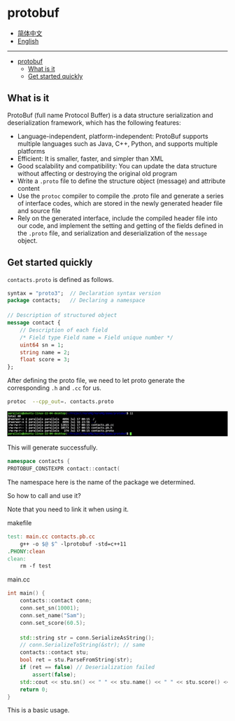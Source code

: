 # protobuf

- [简体中文](./proto.md)
- [English](./proto-en.md)

***
- [protobuf](#protobuf)
  - [What is it](#what-is-it)
  - [Get started quickly](#get-started-quickly)

## What is it

ProtoBuf (full name Protocol Buffer) is a data structure serialization and deserialization framework, which has the following features:
- Language-independent, platform-independent: ProtoBuf supports multiple languages ​​such as Java, C++, Python, and supports multiple platforms
- Efficient: It is smaller, faster, and simpler than XML
- Good scalability and compatibility: You can update the data structure without affecting or destroying the original old program
- Write a `.proto` file to define the structure object (message) and attribute content
- Use the `protoc` compiler to compile the .proto file and generate a series of interface codes, which are stored in the newly generated header file and source file
- Rely on the generated interface, include the compiled header file into our code, and implement the setting and getting of the fields defined in the `.proto` file, and serialization and deserialization of the `message` object.

## Get started quickly

`contacts.proto` is defined as follows.
```proto
syntax = "proto3";  // Declaration syntax version
package contacts;   // Declaring a namespace

// Description of structured object
message contact {
    // Description of each field
    /* Field type Field name = Field unique number */
    uint64 sn = 1;
    string name = 2;
    float score = 3;
};
```

After defining the proto file, we need to let proto generate the corresponding `.h` and `.cc` for us.

```sh
protoc  --cpp_out=. contacts.proto
```

![](./assets/2.png)

This will generate successfully.


```cpp
namespace contacts {
PROTOBUF_CONSTEXPR contact::contact(
```

The namespace here is the name of the package we determined.

So how to call and use it?

Note that you need to link it when using it.

makefile
```makefile
test: main.cc contacts.pb.cc
	g++ -o $@ $^ -lprotobuf -std=c++11
.PHONY:clean
clean:
	rm -f test
```

main.cc
```cpp
int main() {
    contacts::contact conn;
    conn.set_sn(10001);
    conn.set_name("Sam");
    conn.set_score(60.5);

    std::string str = conn.SerializeAsString();
    // conn.SerializeToString(&str); // same
    contacts::contact stu;
    bool ret = stu.ParseFromString(str);
    if (ret == false) // Deserialization failed
        assert(false);
    std::cout << stu.sn() << " " << stu.name() << " " << stu.score() << std::endl;
    return 0;
}
```

This is a basic usage.